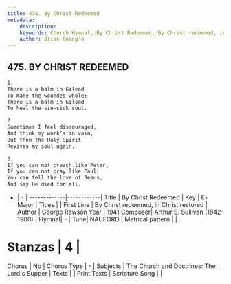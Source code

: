 ```yaml
---
title: 475. By Christ Redeemed
metadata:
    description: 
    keywords: Church Hymnal, By Christ Redeemed, By Christ redeemed, in Christ restored, 
    author: Brian Onang'o
---
```



## 475. BY CHRIST REDEEMED

```txt
1.
There is a balm in Gilead
To make the wounded whole;
There is a balm in Gilead
To heal the sin-sick soul.

2.
Sometimes I feel discouraged,
And think my work’s in vain,
But then the Holy Spirit
Revives my soul again.

3.
If you can not preach like Peter,
If you can not pray like Paul,
You can tell the love of Jesus,
And say He died for all.
```

- |   -  |
-------------|------------|
Title | By Christ Redeemed |
Key | E♭ Major |
Titles |  |
First Line | By Christ redeemed, in Christ restored |
Author | George Rawson
Year | 1941
Composer| Arthur S. Sullivan (1842-1900) |
Hymnal|  - |
Tune| NAUFORD |
Metrical pattern | |
# Stanzas | 4 |
Chorus | No |
Chorus Type | - |
Subjects | The Church and Doctrines: The Lord's Supper |
Texts |  |
Print Texts | 
Scripture Song |  |
  
